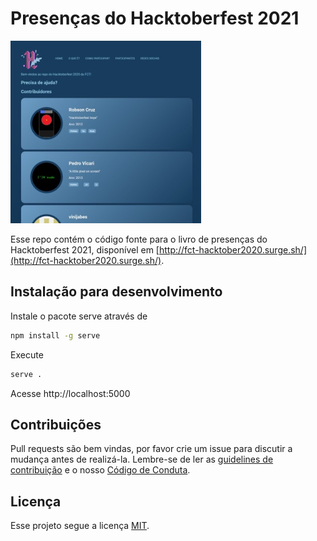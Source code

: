 # Presenças do Hacktoberfest 2021

![](assets/imgForReadme.png)

Esse repo contém o código fonte para o livro de presenças do Hacktoberfest 2021, disponível em [http://fct-hacktober2020.surge.sh/](http://fct-hacktober2020.surge.sh/).

## Instalação para desenvolvimento

Instale o pacote serve através de

```bash
npm install -g serve
```

Execute

```bash
serve .
```

Acesse http://localhost:5000

## Contribuições

Pull requests são bem vindas, por favor crie um issue para discutir a mudança antes de realizá-la. Lembre-se de ler as [guidelines de contribuição](CONTRIBUTING.md) e o nosso [Código de Conduta](CODE_OF_CONDUCT.md).

## Licença

Esse projeto segue a licença [MIT](https://choosealicense.com/licenses/mit/).
